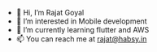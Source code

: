 - 👋 Hi, I’m Rajat Goyal 
- 👀 I’m interested in Mobile development
- 🌱 I’m currently learning flutter and AWS
- 📫 You can reach me at rajat@habsy.in

<!---
rajathabsy/rajathabsy is a ✨ special ✨ repository because its `README.md` (this file) appears on your GitHub profile.
You can click the Preview link to take a look at your changes.
--->
